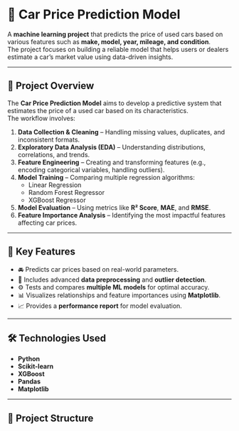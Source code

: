 # 🚗 Car Price Prediction Model

A **machine learning project** that predicts the price of used cars based on various features such as **make, model, year, mileage, and condition**.  
The project focuses on building a reliable model that helps users or dealers estimate a car’s market value using data-driven insights.

---

## 📘 Project Overview

The **Car Price Prediction Model** aims to develop a predictive system that estimates the price of a used car based on its characteristics.  
The workflow involves:

1. **Data Collection & Cleaning** – Handling missing values, duplicates, and inconsistent formats.  
2. **Exploratory Data Analysis (EDA)** – Understanding distributions, correlations, and trends.  
3. **Feature Engineering** – Creating and transforming features (e.g., encoding categorical variables, handling outliers).  
4. **Model Training** – Comparing multiple regression algorithms:
   - Linear Regression  
   - Random Forest Regressor  
   - XGBoost Regressor  
5. **Model Evaluation** – Using metrics like **R² Score**, **MAE**, and **RMSE**.  
6. **Feature Importance Analysis** – Identifying the most impactful features affecting car prices.

---

## 🧠 Key Features

- 🚘 Predicts car prices based on real-world parameters.  
- 🧹 Includes advanced **data preprocessing** and **outlier detection**.  
- ⚙️ Tests and compares **multiple ML models** for optimal accuracy.  
- 📊 Visualizes relationships and feature importances using **Matplotlib**.  
- 📈 Provides a **performance report** for model evaluation.

---

## 🛠️ Technologies Used

- **Python**
- **Scikit-learn**
- **XGBoost**
- **Pandas**
- **Matplotlib**

---

## 📂 Project Structure

